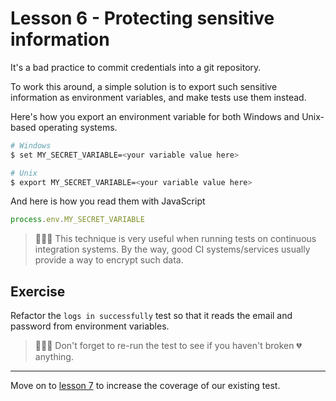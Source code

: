 # Lesson 6 - Protecting sensitive information

It's a bad practice to commit credentials into a git repository.

To work this around, a simple solution is to export such sensitive information as environment variables, and make tests use them instead.

Here's how you export an environment variable for both Windows and Unix-based operating systems.

```sh
# Windows
$ set MY_SECRET_VARIABLE=<your variable value here>

# Unix
$ export MY_SECRET_VARIABLE=<your variable value here>
```

And here is how you read them with JavaScript

```js
process.env.MY_SECRET_VARIABLE
```

> 🕵🏻‍♀️ This technique is very useful when running tests on continuous integration systems. By the way, good CI systems/services usually provide a way to encrypt such data.

## Exercise

Refactor the `logs in successfully` test so that it reads the email and password from environment variables.

> 🕵🏻‍♀️ Don't forget to re-run the test to see if you haven't broken 💔 anything.

___

Move on to [lesson 7](./7.md) to increase the coverage of our existing test.
